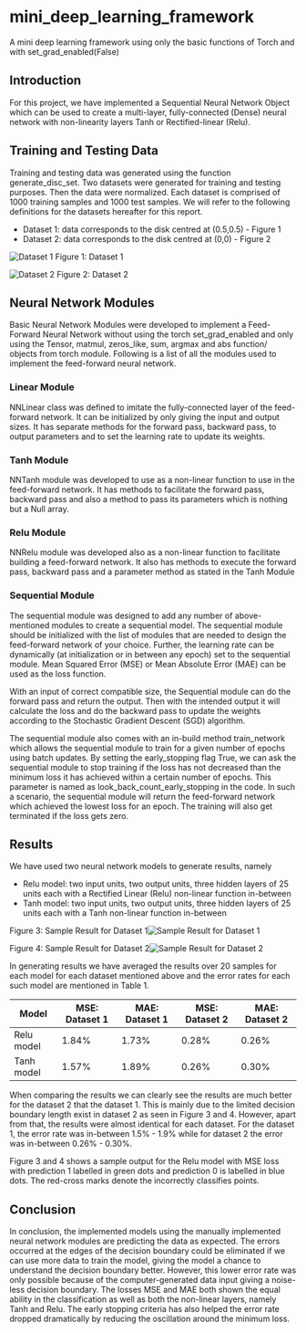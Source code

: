 # mini_deep_learning_framework

A mini deep learning framework using only the basic functions of Torch and with set_grad_enabled(False)

## Introduction
For this project, we have implemented a Sequential Neural Network Object which can be used to create a multi-layer, fully-connected (Dense) neural network with non-linearity layers Tanh or Rectified-linear (Relu).

## Training and Testing Data
Training and testing data was generated using the function generate_disc_set. Two datasets were generated for training and testing purposes. Then the data were normalized. Each dataset is comprised of 1000 training samples and 1000 test samples. We will refer to the following definitions for the datasets hereafter for this report.
* Dataset 1: data corresponds to the disk centred at (0.5,0.5) - Figure 1
* Dataset 2: data corresponds to the disk centred at (0,0) - Figure 2

![Dataset 1](https://raw.githubusercontent.com/Wenuka/mini_deep_learning_framework/master/assets/dataset1.png)
Figure 1: Dataset 1

![Dataset 2](https://raw.githubusercontent.com/Wenuka/mini_deep_learning_framework/master/assets/dataset2.png)
Figure 2: Dataset 2

## Neural Network Modules
Basic Neural Network Modules were developed to implement a Feed-Forward Neural Network without using the torch set_grad_enabled and only using the Tensor, matmul, zeros_like, sum, argmax and abs function/ objects from torch module. Following is a list of all the modules used to implement the feed-forward neural network.
### Linear Module
NNLinear class was defined to imitate the fully-connected layer of the feed-forward network. It can be initialized by only giving the input and output sizes. It has separate methods for the forward pass, backward pass, to output parameters and to set the learning rate to update its weights.
### Tanh Module
NNTanh module was developed to use as a non-linear function to use in the feed-forward network. It has methods to facilitate the forward pass, backward pass and also a method to pass its parameters which is nothing but a Null array.
### Relu Module
NNRelu module was developed also as a non-linear function to facilitate building a feed-forward network. It also has methods to execute the forward pass, backward pass and a parameter method as stated in the Tanh Module
### Sequential Module
The sequential module was designed to add any number of above-mentioned modules to create a sequential model. The sequential module should be initialized with the list of modules that are needed to design the feed-forward network of your choice. Further, the learning rate can be dynamically (at initialization or in between any epoch) set to the sequential module. Mean Squared Error (MSE) or Mean Absolute Error (MAE) can be used as the loss function.

With an input of correct compatible size, the Sequential module can do the forward pass and return the output. Then with the intended output it will calculate the loss and do the backward pass to update the weights according to the Stochastic Gradient Descent (SGD) algorithm.

The sequential module also comes with an in-build method train_network which allows the sequential module to train for a given number of epochs using batch updates. By setting the early_stopping flag True, we can ask the sequential module to stop training if the loss has not decreased than the minimum loss it has achieved within a certain number of epochs. This parameter is named as look_back_count_early_stopping in the code. In such a scenario, the sequential module will return the feed-forward network which achieved the lowest loss for an epoch. The training will also get terminated if the loss gets zero.
## Results
We have used two neural network models to generate results, namely
* Relu model: two input units, two output units, three hidden layers of 25 units each with a Rectified Linear (Relu) non-linear function in-between
* Tanh model: two input units, two output units, three hidden layers of 25 units each with a Tanh non-linear function in-between

Figure 3: Sample Result for Dataset 1![Sample Result for Dataset 1](https://raw.githubusercontent.com/Wenuka/mini_deep_learning_framework/master/assets/relu_mse_result_dataset1.png)

Figure 4: Sample Result for Dataset 2![Sample Result for Dataset 2](https://raw.githubusercontent.com/Wenuka/mini_deep_learning_framework/master/assets/relu_mse_result_dataset2.png)

In generating results we have averaged the results over 20 samples for each model for each dataset mentioned above and the error rates for each such model are mentioned in Table 1. 

| Model | MSE: Dataset 1 | MAE: Dataset 1 | MSE: Dataset 2 | MAE: Dataset 2 |
| --------- | ------ | ------ | ------ | ------ |
| Relu model | 1.84% | 1.73% | 0.28% | 0.26% |
| Tanh model | 1.57% | 1.89% | 0.26% | 0.30% |

When comparing the results we can clearly see the results are much better for the dataset 2 that the dataset 1. This is mainly due to the limited decision boundary length exist in dataset 2 as seen in Figure 3 and 4. However, apart from that, the results were almost identical for each dataset. For the dataset 1, the error rate was in-between 1.5% - 1.9% while for dataset 2 the error was in-between 0.26% - 0.30%. 

Figure 3 and 4 shows a sample output for the Relu model with MSE loss with prediction 1 labelled in green dots and prediction 0 is labelled in blue dots. The red-cross marks denote the incorrectly classifies points.

## Conclusion
In conclusion, the implemented models using the manually implemented neural network modules are predicting the data as expected. The errors occurred at the edges of the decision boundary could be eliminated if we can use more data to train the model, giving the model a chance to understand the decision boundary better. However, this lower error rate was only possible because of the computer-generated data input giving a noise-less decision boundary. The losses MSE and MAE both shown the equal ability in the classification as well as both the non-linear layers, namely Tanh and Relu. The early stopping criteria has also helped the error rate dropped dramatically by reducing the oscillation around the minimum loss.
